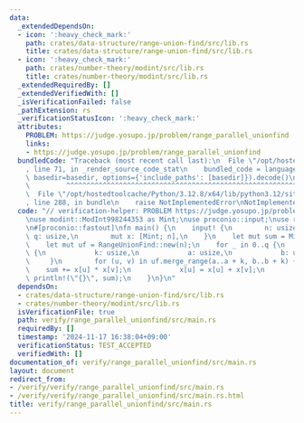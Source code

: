 ```yaml
---
data:
  _extendedDependsOn:
  - icon: ':heavy_check_mark:'
    path: crates/data-structure/range-union-find/src/lib.rs
    title: crates/data-structure/range-union-find/src/lib.rs
  - icon: ':heavy_check_mark:'
    path: crates/number-theory/modint/src/lib.rs
    title: crates/number-theory/modint/src/lib.rs
  _extendedRequiredBy: []
  _extendedVerifiedWith: []
  _isVerificationFailed: false
  _pathExtension: rs
  _verificationStatusIcon: ':heavy_check_mark:'
  attributes:
    PROBLEM: https://judge.yosupo.jp/problem/range_parallel_unionfind
    links:
    - https://judge.yosupo.jp/problem/range_parallel_unionfind
  bundledCode: "Traceback (most recent call last):\n  File \"/opt/hostedtoolcache/Python/3.12.8/x64/lib/python3.12/site-packages/onlinejudge_verify/documentation/build.py\"\
    , line 71, in _render_source_code_stat\n    bundled_code = language.bundle(stat.path,\
    \ basedir=basedir, options={'include_paths': [basedir]}).decode()\n          \
    \         ^^^^^^^^^^^^^^^^^^^^^^^^^^^^^^^^^^^^^^^^^^^^^^^^^^^^^^^^^^^^^^^^^^^^^^^^^^^^^^^^^\n\
    \  File \"/opt/hostedtoolcache/Python/3.12.8/x64/lib/python3.12/site-packages/onlinejudge_verify/languages/rust.py\"\
    , line 288, in bundle\n    raise NotImplementedError\nNotImplementedError\n"
  code: "// verification-helper: PROBLEM https://judge.yosupo.jp/problem/range_parallel_unionfind\n\
    \nuse modint::ModInt998244353 as Mint;\nuse proconio::input;\nuse range_union_find::RangeUnionFind;\n\
    \n#[proconio::fastout]\nfn main() {\n    input! {\n        n: usize,\n       \
    \ q: usize,\n        mut x: [Mint; n],\n    }\n    let mut sum = Mint::new(0);\n\
    \    let mut uf = RangeUnionFind::new(n);\n    for _ in 0..q {\n        input!\
    \ {\n            k: usize,\n            a: usize,\n            b: usize,\n   \
    \     }\n        for (u, v) in uf.merge_range(a..a + k, b..b + k) {\n        \
    \    sum += x[u] * x[v];\n            x[u] = x[u] + x[v];\n        }\n       \
    \ println!(\"{}\", sum);\n    }\n}\n"
  dependsOn:
  - crates/data-structure/range-union-find/src/lib.rs
  - crates/number-theory/modint/src/lib.rs
  isVerificationFile: true
  path: verify/range_parallel_unionfind/src/main.rs
  requiredBy: []
  timestamp: '2024-11-17 16:38:04+09:00'
  verificationStatus: TEST_ACCEPTED
  verifiedWith: []
documentation_of: verify/range_parallel_unionfind/src/main.rs
layout: document
redirect_from:
- /verify/verify/range_parallel_unionfind/src/main.rs
- /verify/verify/range_parallel_unionfind/src/main.rs.html
title: verify/range_parallel_unionfind/src/main.rs
---
```


